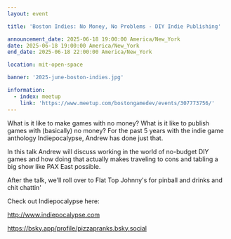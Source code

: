```yaml
---
layout: event

title: 'Boston Indies: No Money, No Problems - DIY Indie Publishing'

announcement_date: 2025-06-18 19:00:00 America/New_York
date: 2025-06-18 19:00:00 America/New_York
end_date: 2025-06-18 22:00:00 America/New_York

location: mit-open-space

banner: '2025-june-boston-indies.jpg'

information:
  - index: meetup
    link: 'https://www.meetup.com/bostongamedev/events/307773756/'
---
```


What is it like to make games with no money? What is it like to publish games with (basically) no money? For the past 5 years with the indie game anthology Indiepocalypse, Andrew has done just that.

In this talk Andrew will discuss working in the world of no-budget DIY games and how doing that actually makes traveling to cons and tabling a big show like PAX East possible.

After the talk, we'll roll over to Flat Top Johnny's for pinball and drinks and chit chattin'

Check out Indiepocalypse here:

<http://www.indiepocalypse.com>

<https://bsky.app/profile/pizzapranks.bsky.social>
